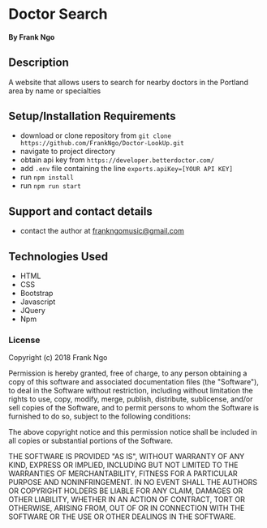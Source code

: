 
# Doctor Search

#### By Frank Ngo

## Description
A website that allows users to search for nearby doctors in the Portland area by name or specialties


## Setup/Installation Requirements
* download or clone repository from `git clone https://github.com/FrankNgo/Doctor-LookUp.git`
* navigate to project directory
* obtain api key from `https://developer.betterdoctor.com/`
* add `.env` file containing the line `exports.apiKey=[YOUR API KEY]`
* run `npm install`
* run `npm run start`


## Support and contact details

* contact the author at frankngomusic@gmail.com

## Technologies Used

* HTML
* CSS
* Bootstrap
* Javascript
* JQuery
* Npm

### License

Copyright (c) 2018 Frank Ngo

Permission is hereby granted, free of charge, to any person obtaining a copy of this software and associated documentation files (the "Software"), to deal in the Software without restriction, including without limitation the rights to use, copy, modify, merge, publish, distribute, sublicense, and/or sell copies of the Software, and to permit persons to whom the Software is furnished to do so, subject to the following conditions:

The above copyright notice and this permission notice shall be included in all copies or substantial portions of the Software.

THE SOFTWARE IS PROVIDED "AS IS", WITHOUT WARRANTY OF ANY KIND, EXPRESS OR IMPLIED, INCLUDING BUT NOT LIMITED TO THE WARRANTIES OF MERCHANTABILITY, FITNESS FOR A PARTICULAR PURPOSE AND NONINFRINGEMENT. IN NO EVENT SHALL THE AUTHORS OR COPYRIGHT HOLDERS BE LIABLE FOR ANY CLAIM, DAMAGES OR OTHER LIABILITY, WHETHER IN AN ACTION OF CONTRACT, TORT OR OTHERWISE, ARISING FROM, OUT OF OR IN CONNECTION WITH THE SOFTWARE OR THE USE OR OTHER DEALINGS IN THE SOFTWARE.
